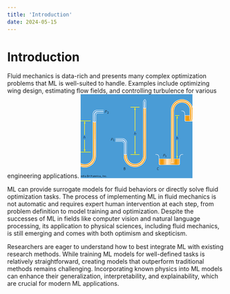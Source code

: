 ```yaml
---
title: 'Introduction'
date: 2024-05-15
---
```

Introduction
======
 Fluid mechanics is data-rich and presents many complex optimization problems that ML is well-suited to handle. Examples include optimizing wing design, estimating flow fields, and controlling turbulence for various engineering applications.
 ![Machine Learning Data](Untitled.png) 
 
  ML can provide surrogate models for fluid behaviors or directly solve fluid optimization tasks.
  The process of implementing ML in fluid mechanics is not automatic and requires expert human intervention at each step, from problem definition to model training and optimization. Despite the successes of ML in fields like computer vision and natural language processing, its application to physical sciences, including fluid mechanics, is still emerging and comes with both optimism and skepticism. 

  Researchers are eager to understand how to best integrate ML with existing research methods. While training ML models for well-defined tasks is relatively straightforward, creating models that outperform traditional methods remains challenging. Incorporating known physics into ML models can enhance their generalization, interpretability, and explainability, which are crucial for modern ML applications.
